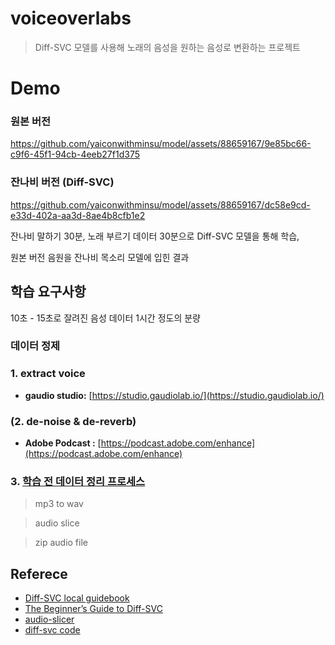# voiceoverlabs

> Diff-SVC 모델를 사용해 노래의 음성을 원하는 음성로 변환하는 프로젝트

# Demo 

### 원본 버전
https://github.com/yaiconwithminsu/model/assets/88659167/9e85bc66-c9f6-45f1-94cb-4eeb27f1d375

### 잔나비 버전 (Diff-SVC)
https://github.com/yaiconwithminsu/model/assets/88659167/dc58e9cd-e33d-402a-aa3d-8ae4b8cfb1e2

잔나비 말하기 30분, 노래 부르기 데이터 30분으로 Diff-SVC 모델을 통해 학습, 

원본 버전 음원을 잔나비 목소리 모델에 입힌 결과 

## 학습 요구사항

10초 - 15초로 잘려진 음성 데이터 1시간 정도의 분량

### 데이터 정제

### 1. extract voice
- **gaudio studio:** [https://studio.gaudiolab.io/](https://studio.gaudiolab.io/)

### (2. de-noise & de-reverb)


- **Adobe Podcast :** [https://podcast.adobe.com/enhance](https://podcast.adobe.com/enhance)

### 3. [**학습 전 데이터 정리 프로세스**](diff-svc-colab/howtoruncolab.md) 
> mp3 to wav

> audio slice

> zip audio file

## Referece

- [Diff-SVC local guidebook](https://docs.google.com/document/d/1XQlOcv1Xx2BpVeSUyDleb2Th9sYOnG1miFrGZ8uGcsE/edit)
- [The Beginner’s Guide to Diff-SVC](https://diff-svc.gitbook.io/the-beginners-guide-to-diff-svc/) 
- [audio-slicer](https://github.com/flutydeer/audio-slicer)
- [diff-svc code](https://github.com/prophesier/diff-svc.git)
